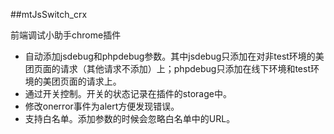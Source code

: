 ##mtJsSwitch\_crx

前端调试小助手chrome插件

- 自动添加jsdebug和phpdebug参数。其中jsdebug只添加在对非test环境的美团页面的请求（其他请求不添加）上；phpdebug只添加在线下环境和test环境的美团页面的请求上。
- 通过开关控制。开关的状态记录在插件的storage中。
- 修改onerror事件为alert方便发现错误。
- 支持白名单。添加参数的时候会忽略白名单中的URL。
